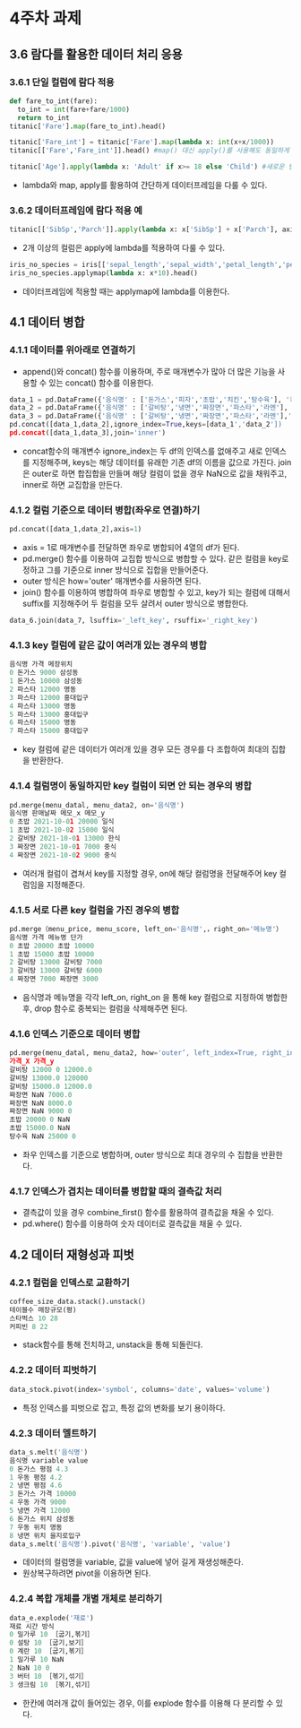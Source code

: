 # 4주차 과제
## 3.6 람다를 활용한 데이터 처리 응용
### 3.6.1 단일 컬럼에 람다 적용
```python
def fare_to_int(fare):
  to_int = int(fare+fare/1000)
  return to_int
titanic['Fare'].map(fare_to_int).head()
```
```python
titanic['Fare_int'] = titanic['Fare'].map(lambda x: int(x+x/1000)) 
titanic[['Fare','Fare_int']].head() #map() 대신 apply()를 사용해도 동일하게 적용
```
```python
titanic['Age'].apply(lambda x: 'Adult' if x>= 18 else 'Child') #새로운 변수 생성 가능
```
- lambda와 map, apply를 활용하여 간단하게 데이터프레임을 다룰 수 있다.

### 3.6.2 데이터프레임에 람다 적용 예
```python
titanic[['SibSp','Parch']].apply(lambda x: x['SibSp'] + x['Parch'], axis=1)
```
- 2개 이상의 컬럼은 apply에 lambda를 적용하여 다룰 수 있다.
```python
iris_no_species = iris[['sepal_length','sepal_width','petal_length','petal_width']]
iris_no_species.applymap(lambda x: x*10).head()
```
- 데이터프레임에 적용할 때는 applymap에 lambda를 이용한다.

## 4.1 데이터 병합
### 4.1.1 데이터를 위아래로 연결하기
- append()와 concat() 함수를 이용하며, 주로 매개변수가 많아 더 많은 기능을 사용할 수 있는 concat() 함수를 이용한다.
```python
data_1 = pd.DataFrame({'음식명' : ['돈가스','피자','초밥','치킨','탕수육'], '카테고리':['일식','양식','일식','양식','중식']})
data_2 = pd.DataFrame({'음식명' : ['갈비탕','냉면','짜장면','파스타','라멘'], '카테고리':['한식','한식','중식','양식','일식']})
data_3 = pd.DataFrame({'음식명' : ['갈비탕','냉면','짜장면','파스타','라멘'],'판매인기지역' : ['서울','부산','제주','제주','서울']})
pd.concat([data_1,data_2],ignore_index=True,keys=[data_1','data_2'])
pd.concat([data_1,data_3],join='inner')
```
- concat함수의 매개변수 ignore_index는 두 df의 인덱스를 없애주고 새로 인덱스를 지정해주며, keys는 해당 데이터를 유래한 기존 df의 이름을 값으로 가진다. join은 outer로 하면 합집합을 만들며 해당 컬럼이 없을 경우 NaN으로 값을 채워주고, inner로 하면 교집합을 만든다.

### 4.1.2 컬럼 기준으로 데이터 병합(좌우로 연결)하기
```python
pd.concat([data_1,data_2],axis=1)
```
- axis = 1로 매개변수를 전달하면 좌우로 병합되어 4열의 df가 된다.
- pd.merge() 함수를 이용하여 교집합 방식으로 병합할 수 있다. 같은 컬럼을 key로 정하고 그를 기준으로 inner 방식으로 집합을 만들어준다.
- outer 방식은 how='outer' 매개변수를 사용하면 된다.
- join() 함수를 이용하여 병합하여 좌우로 병합할 수 있고, key가 되는 컬럼에 대해서 suffix를 지정해주어 두 컬럼을 모두 살려서 outer 방식으로 병합한다.
```python
data_6.join(data_7, lsuffix='_left_key', rsuffix='_right_key')
```

### 4.1.3 key 컬럼에 같은 값이 여러개 있는 경우의 병합
```python
음식명 가격 메장위치
0 돈가스 9000 삼성동
1 돈가스 10000 삼성동
2 파스타 12000 명동
3 파스타 12000 홍대입구
4 파스타 13000 명동
5 파스타 13000 홍대입구
6 파스타 15000 명동
7 파스타 15000 홍대입구
```
- key 컬럼에 같은 데이터가 여러개 있을 경우 모든 경우를 다 조합하여 최대의 집합을 반환한다.

### 4.1.4 컬럼명이 동일하지만 key 컬럼이 되면 안 되는 경우의 병합
```python
pd.merge(menu_datal, menu_data2, on='음식명')
음식명 판매날짜 메모_x 메모_y
0 초밥 2021-10-01 20000 일식
1 초밥 2021-10-02 15000 일식
2 갈비탕 2021-10-01 13000 한식
3 짜장면 2021-10-01 7000 중식
4 짜장면 2021-10-02 9000 중식
```
- 여러개 컬럼이 겹쳐서 key를 지정할 경우, on에 해당 컬럼명을 전달해주어 key 컬럼임을 지정해준다.

### 4.1.5 서로 다른 key 컬럼을 가진 경우의 병합
```python
pd.merge（menu_price, menu_score, left_on='음식명',，right_on='메뉴명'）
음식명 가격 메뉴명 단가
0 초밥 20000 초밥 10000
1 초밥 15000 초밥 10000
2 갈비탕 13000 갈비탕 7000
3 갈비탕 13000 갈비탕 6000
4 짜장면 7000 짜장면 3000
```
- 음식명과 메뉴명을 각각 left_on, right_on 을 통해 key 컬럼으로 지정하여 병합한 후, drop 함수로 중복되는 컬럼을 삭제해주면 된다.

### 4.1.6 인덱스 기준으로 데이터 병합
```python
pd.merge(menu_datal, menu_data2, how='outer’, left_index=True, right_index=True)
가격_X 가격_y
갈비탕 12000 0 12000.0
갈비탕 13000.0 120000
갈비탕 15000.0 12000.0
짜장면 NaN 7000.0
짜장면 NaN 8000.0
짜장면 NaN 9000 0
초밥 20000 0 NaN
초밥 15000.0 NaN
탕수육 NaN 25000 0
```
- 좌우 인덱스를 기준으로 병합하며, outer 방식으로 최대 경우의 수 집합을 반환한다.

### 4.1.7 인덱스가 겹치는 데이터를 병합할 때의 결측값 처리
- 결측값이 있을 경우 combine_first() 함수를 활용하여 결측값을 채울 수 있다.
- pd.where() 함수를 이용하여 숫자 데이터로 결측값을 채울 수 있다.


## 4.2 데이터 재형성과 피벗
### 4.2.1 컬럼을 인덱스로 교환하기
```python
coffee_size_data.stack().unstack()
테이블수 매장규모(평)
스타벅스 10 28
커피빈 8 22
```
- stack함수를 통해 전치하고, unstack을 통해 되돌린다.

### 4.2.2 데이터 피벗하기
```python
data_stock.pivot(index='symbol', columns='date', values='volume')
```
- 특정 인덱스를 피벗으로 잡고, 특정 값의 변화를 보기 용이하다.

### 4.2.3 데이터 멜트하기
```python
data_s.melt('음식명')
음식명 variable value
0 돈가스 평점 4.3
1 우동 평점 4.2
2 냉면 평점 4.6
3 돈가스 가격 10000
4 우동 가격 9000
5 냉면 가격 12000
6 돈가스 위치 삼성동
7 우동 위치 명동
8 냉면 위치 을지로입구
data_s.melt('음식명').pivot('음식명', 'variable', 'value')
```
- 데이터의 컬럼명을 variable, 값을 value에 넣어 길게 재생성해준다.
- 원상복구하려면 pivot을 이용하면 된다.

### 4.2.4 복합 개체를 개별 개체로 분리하기
```python
data_e.explode('재료')
재료 시간 방식
0 밀가루 10 ［굽기,볶기］
0 설탕 10 ［굽기,보기］
0 계란 10 ［굽기,볶기］
1 밀가루 10 NaN
2 NaN 10 0
3 버터 10 ［볶기,섞기］
3 생크림 10 ［볶기,섞기］
```
- 한칸에 여러개 값이 들어있는 경우, 이를 explode 함수를 이용해 다 분리할 수 있다.
